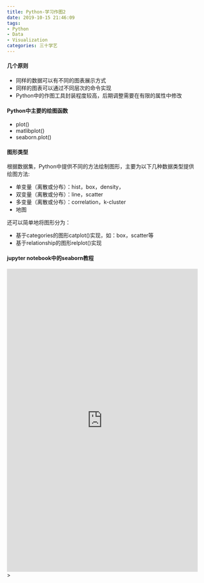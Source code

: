 ```yaml
---
title: Python-学习作图2
date: 2019-10-15 21:46:09
tags:
- Python
- Data
- Visualization
categories: 三十学艺
---
```


#### 几个原则

* 同样的数据可以有不同的图表展示方式
* 同样的图表可以通过不同层次的命令实现
* Python中的作图工具封装程度较高，后期调整需要在有限的属性中修改

#### Python中主要的绘图函数

* plot()
* matlibplot()
* seaborn.plot()

#### 图形类型

根据数据集，Python中提供不同的方法绘制图形，主要为以下几种数据类型提供绘图方法:

* 单变量（离散或分布）：hist，box，density，
* 双变量（离散或分布）：line，scatter
* 多变量（离散或分布）：correlation，k-cluster
* 地图

还可以简单地将图形分为：

* 基于categories的图形catplot()实现，如：box，scatter等
* 基于relationship的图形relplot()实现

#### jupyter notebook中的seaborn教程

<iframe width='100%' scolling=no height="800" frameborder="0" src='https://tewangchao213.github.io/seaborn_01.html'></iframe>>


